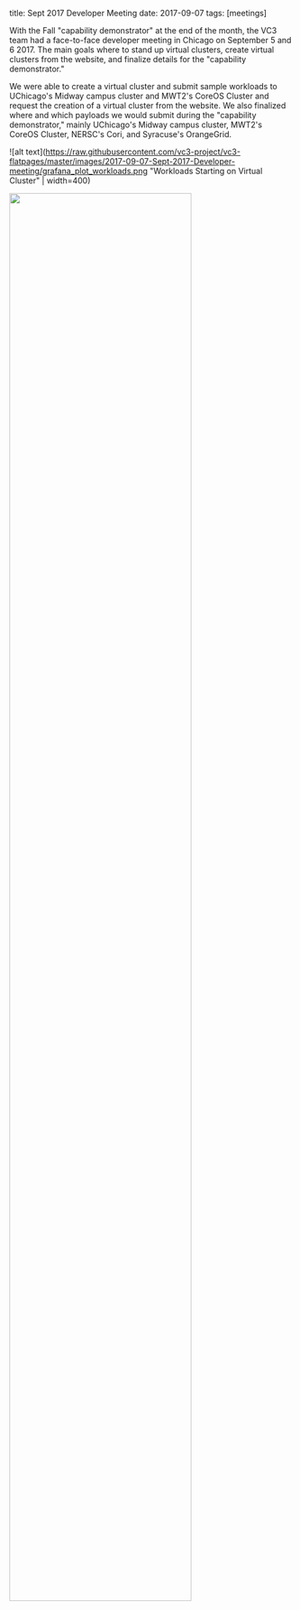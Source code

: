 title: Sept 2017 Developer Meeting
date: 2017-09-07
tags: [meetings]

With the Fall "capability demonstrator" at the end of the month, the VC3 team had a face-to-face developer meeting in Chicago on September 5 and 6 2017. The main goals where to stand up virtual clusters, create virtual clusters from the website, and finalize details for the "capability demonstrator." 

We were able to create a virtual cluster and submit sample workloads to UChicago's Midway campus cluster and MWT2's CoreOS Cluster and request the creation of a virtual cluster from the website. We also finalized where and which payloads we would submit during the "capability demonstrator," mainly UChicago's Midway campus cluster, MWT2's CoreOS Cluster, NERSC's Cori, and Syracuse's OrangeGrid.

![alt text](https://raw.githubusercontent.com/vc3-project/vc3-flatpages/master/images/2017-09-07-Sept-2017-Developer-meeting/grafana_plot_workloads.png "Workloads Starting on Virtual Cluster" | width=400)

<img src="https://raw.githubusercontent.com/vc3-project/vc3-flatpages/master/images/2017-09-07-Sept-2017-Developer-meeting/grafana_plot_workloads.png" align="left" width="80%" >
